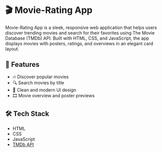 # 🎬 Movie-Rating App

Movie-Rating App is a sleek, responsive web application that helps users discover trending movies and search for their favorites using The Movie Database (TMDb) API. 
Built with HTML, CSS, and JavaScript, the app displays movies with posters, ratings, and overviews in an elegant card layout.

## 🌟 Features

- 🔥 Discover popular movies
- 🔍 Search movies by title
- 🎨 Clean and modern UI design
- 🎞 Movie overview and poster previews

## 🛠️ Tech Stack

- HTML
- CSS
- JavaScript
- [TMDb API](https://www.themoviedb.org/documentation/api)




